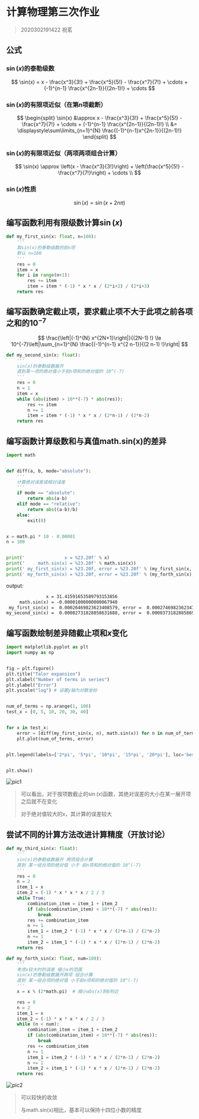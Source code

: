 # 计算物理第三次作业

> 2020302191422 祝茗

## 公式

### $\sin(x)$的泰勒级数

$$
\sin(x) = x - \frac{x^3}{3!} + \frac{x^5}{5!} - \frac{x^7}{7!} + \cdots + (-1)^{n-1} \frac{x^{2n-1}}{(2n-1)!} + \cdots
$$

### $\sin(x)$的有限项近似（在第$n$项截断）

$$
\begin{split}
\sin(x) &\approx x - \frac{x^3}{3!} + \frac{x^5}{5!} - \frac{x^7}{7!} + \cdots + (-1)^{n-1} \frac{x^{2n-1}}{(2n-1)!} \\
      &= \displaystyle\sum\limits_{n=1}^{N} \frac{(-1)^{n-1}x^{2n-1}}{(2n-1)!}
\end{split}
$$

### $\sin(x)$的有限项近似（两项两项组合计算）

$$
\sin(x) \approx \left(x - \frac{x^3}{3!}\right) + \left(\frac{x^5}{5!} - \frac{x^7}{7!}\right) + \cdots \\
$$

### $\sin(x)$性质

$$
\sin(x) = \sin(x + 2n\pi)
$$

## 编写函数利用有限级数计算$\sin(x)$

```python
def my_first_sin(x: float, n=100):
    '''
    取sin(x)的泰勒级数的前n项
    默认 n=100
    '''
    res = 0
    item = x
    for i in range(n+1):
        res += item
        item = item * (-1) * x * x / (2*i+2) / (2*i+3)
    return res
```

## 编写函数确定截止项，要求截止项不大于此项之前各项之和的$10^{-7}$

$$
\frac{\left|(-1)^{N} x^{2N+1}\right|}{(2N-1) !} \le 10^{-7}\left|\sum_{n=1}^{N} \frac{(-1)^{n-1} x^{2 n-1}}{(2 n-1) !}\right|
$$

```python
def my_second_sin(x: float):
    '''
    sin(x)的泰勒级数展开
    直到某一项的绝对值小于前n项和的绝对值的 10^(-7)
    '''
    res = 0
    n = 1
    item = x
    while (abs(item) > 10**(-7) * abs(res)):
        res += item
        n += 1
        item = item * (-1) * x * x / (2*n-1) / (2*n-2)
    return res
```

## 编写函数计算级数和与真值math.sin(x)的差异

```python
import math


def diff(a, b, mode="absolute"):
    '''
    计算绝对误差或相对误差
    '''
    if mode == "absolute":
        return abs(a-b)
    elif mode == "relative":
        return abs((a-b)/b)
    else:
        exit(0)


x = math.pi * 10 - 0.00001
n = 100


print('               x = %23.20f' % x)
print('     math.sin(x) = %23.20f' % math.sin(x))
print(' my_first_sin(x) = %23.20f, error = %23.20f' % (my_first_sin(x, n), diff(my_first_sin(x), math.sin(x))))
print(' my_forth_sin(x) = %23.20f, error = %23.20f' % (my_forth_sin(x), diff(my_forth_sin(x), math.sin(x))))
```

output:

```txt
               x = 31.41591653589793153856
     math.sin(x) = -0.00001000000000067940
 my_first_sin(x) =  0.00026469823623408579, error =  0.00027469823623476518
my_second_sin(x) =  0.00002731828858631688, error =  0.00003731828858699628
```

## 编写函数绘制差异随截止项和$x$变化

```python
import matplotlib.pyplot as plt
import numpy as np


fig = plt.figure()
plt.title("Talor expansion")
plt.xlabel("Number of terms in series")
plt.ylabel("Error")
plt.yscale("log") # 设置y轴为对数坐标


num_of_terms = np.arange(1, 100)
test_x = [0, 5, 10, 20, 30, 40]


for x in test_x:
    error = [diff(my_first_sin(x, n), math.sin(x)) for n in num_of_terms]
    plt.plot(num_of_terms, error)


plt.legend(labels=['2*pi', '5*pi', '10*pi', '15*pi', '20*pi'], loc='best')


plt.show()
```

![pic1](./pic1.png)

> 可以看出，对于按项数截止的$\sin(x)$函数，其绝对误差的大小在某一展开项之后就不在变化
>
> 对于绝对值较大的x，其计算的误差较大

## 尝试不同的计算方法改进计算精度（开放讨论）

```python
def my_third_sin(x: float):
    '''
    sin(x)的泰勒级数展开 两项组合计算
    直到 某一组合项的绝对值 小于 前n项和的绝对值的 10^(-7)
    '''
    res = 0
    n = 2
    item_1 = x
    item_2 = (-1) * x * x * x / 2 / 3
    while True:
        combination_item = item_1 + item_2
        if (abs(combination_item) < 10**(-7) * abs(res)):
            break
        res += combination_item
        n += 1
        item_1 = item_2 * (-1) * x * x / (2*n-1) / (2*n-2)
        n += 1
        item_2 = item_1 * (-1) * x * x / (2*n-1) / (2*n-2)
    return res
```

```python
def my_forth_sin(x: float, num=100):
    '''
    考虑x较大时的误差 缩小x的范围
    sin(x)的泰勒级数展开两项 组合计算
    直到 某一组合项的绝对值 小于前n项和的绝对值的 10^(-7)
    '''
    x = x % (2*math.pi)  # 缩小abs(x)到0附近

    res = 0
    n = 2
    item_1 = x
    item_2 = (-1) * x * x * x / 2 / 3
    while (n < num):
        combination_item = item_1 + item_2
        if (abs(combination_item) < 10**(-7) * abs(res)):
            break
        res += combination_item
        n += 1
        item_1 = item_2 * (-1) * x * x / (2*n-1) / (2*n-2)
        n += 1
        item_2 = item_1 * (-1) * x * x / (2*n-1) / (2*n-2)
    return res
```

![pic2](./pic2.png)

> 可以较快的收敛
>
> 与math.sin(x)相比，基本可以保持十四位小数的精度

